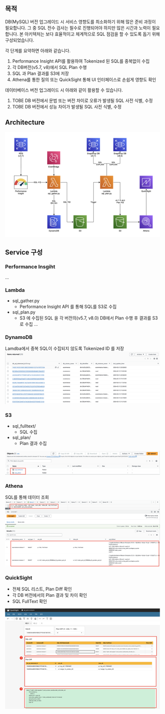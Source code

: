 ## 목적
DB(MySQL) 버전 업그레이드 시 서비스 영향도를 최소화하기 위해 많은 준비 과정이 필요합니다. 그 중 SQL 전수 검사는 필수로 진행되어야 하지만 많은 시간과 노력이 필요합니다. 본 아키텍처는 보다 효율적이고 체계적으로 SQL 점검을 할 수 있도록 돕기 위해 구성되었습니다.

각 단계를 요약하면 아래와 같습니다.
1. Performance Insight API를 활용하여 Tokenized 된 SQL를 중복없이 수집
1. 각 DB버전(v5.7, v8)에서 SQL Plan 수행
1. SQL 과 Plan 결과를 S3에 저장
1. Athena를 통한 질의 또는 QuickSight 통해 UI 인터페이스로 손쉽게 영향도 확인

데이터베이스 버전 업그레이드 시 아래와 같이 활용할 수 있습니다.
1. TOBE DB 버전에서 문법 또는 버전 차이로 오류가 발생될 SQL 사전 식별, 수정
1. TOBE DB 버전에서 성능 차이가 발생될 SQL 사전 식별, 수정

## Architecture
![Architecture](img/arch.png)

## Service 구성

### Performance Insgiht
...

### Lambda
- sql_gather.py
    - Performance Insight API 를 통해 SQL를 S3로 수집
- sql_plan.py
    - S3 에 수집된 SQL 을 각 버전의(v5.7, v8.0) DB에서 Plan 수행 후 결과를 S3로 수집
...

### DynamoDB
Lamdba에서 중복 SQL이 수집되지 않도록 Tokenized ID 를 저장
![Alt text](img/dynamodb.png)


### S3
- sql_fulltext/
    - SQL 수집
- sql_plan/
    - Plan 결과 수집

![Alt text](img/s3.png)

### Athena
SQL를 통해 데이터 조회
![Alt text](img/athena.png)

### QuickSight
- 전체 SQL 리스트, Plan Diff 확인
- 각 DB 버전에서의 Plan 결과 및 차이 확인
- SQL FullText 확인

![Alt text](img/quicksight.png)
